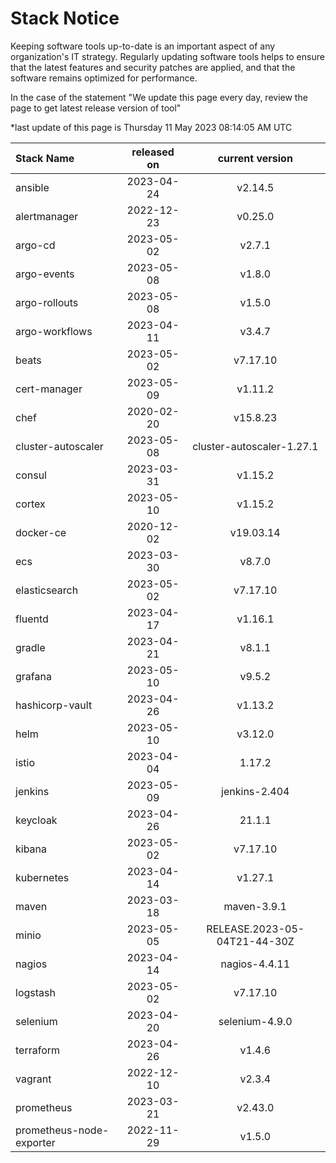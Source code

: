 # Stack Notice  
  

Keeping software tools up-to-date is an important aspect of any organization's IT strategy. Regularly updating software tools helps to ensure that the latest features and security patches are applied, and that the software remains optimized for performance.

In the case of the statement "We update this page every day, review the page to get latest release version of tool"  

*last update of this page is Thursday 11 May 2023 08:14:05 AM UTC

<center>

| Stack Name | released on    | current version    |
| :----- | :---: | :---: |
|ansible|2023-04-24|v2.14.5|
|alertmanager|2022-12-23|v0.25.0|
|argo-cd|2023-05-02|v2.7.1|
|argo-events|2023-05-08|v1.8.0|
|argo-rollouts|2023-05-08|v1.5.0|
|argo-workflows|2023-04-11|v3.4.7|
|beats|2023-05-02|v7.17.10|
|cert-manager|2023-05-09|v1.11.2|
|chef|2020-02-20|v15.8.23|
|cluster-autoscaler|2023-05-08|cluster-autoscaler-1.27.1|
|consul|2023-03-31|v1.15.2|
|cortex|2023-05-10|v1.15.2|
|docker-ce|2020-12-02|v19.03.14|
|ecs|2023-03-30|v8.7.0|
|elasticsearch|2023-05-02|v7.17.10|
|fluentd|2023-04-17|v1.16.1|
|gradle|2023-04-21|v8.1.1|
|grafana|2023-05-10|v9.5.2|
|hashicorp-vault|2023-04-26|v1.13.2|
|helm|2023-05-10|v3.12.0|
|istio|2023-04-04|1.17.2|
|jenkins|2023-05-09|jenkins-2.404|
|keycloak|2023-04-26|21.1.1|
|kibana|2023-05-02|v7.17.10|
|kubernetes|2023-04-14|v1.27.1|
|maven|2023-03-18|maven-3.9.1|
|minio|2023-05-05|RELEASE.2023-05-04T21-44-30Z|
|nagios|2023-04-14|nagios-4.4.11|
|logstash|2023-05-02|v7.17.10|
|selenium|2023-04-20|selenium-4.9.0|
|terraform|2023-04-26|v1.4.6|
|vagrant|2022-12-10|v2.3.4|
|prometheus|2023-03-21|v2.43.0|
|prometheus-node-exporter|2022-11-29|v1.5.0|

</center>
